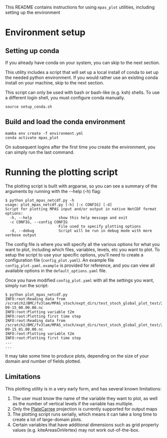 This README contains instructions for using `mpas_plot` utilities, including setting up the environment

# Environment setup

## Setting up conda
If you already have conda on your system, you can skip to the next section.

This utility includes a script that will set up a local install of conda to set up the needed
python environment. If you would rather use an existing conda install on your machine, skip to the
next section.

This script can only be used with bash or bash-like (e.g. ksh) shells. To use a different login
shell, you must configure conda manually.

```
source setup_conda.sh
```

## Build and load the conda environment

```
mamba env create -f environment.yml
conda activate mpas_plot
```

On subsequent logins after the first time you create the environment, you can simply run the last
command.

# Running the plotting script

The plotting script is built with argparse, so you can see a summary of the arguments by running with the --help (-h) flag:

```
$ python plot_mpas_netcdf.py -h
usage: plot_mpas_netcdf.py [-h] [-c CONFIG] [-d]
Script for plotting MPAS input and/or output in native NetCDF format
options:
  -h, --help            show this help message and exit
  -c CONFIG, --config CONFIG
                        File used to specify plotting options
  -d, --debug           Script will be run in debug mode with more verbose output
```

The config file is where you will specify all the various options for what you want to plot, including which files, variables, levels, etc you want to plot. To setup the script to use your specific options, you’ll need to create a configuration file (`config_plot.yaml`). An example file `config_plot.yaml.example` is provided for reference, and you can view all available options in the `default_options.yaml` file.

Once you have modified `config_plot.yaml` with all the settings you want, simply run the script:

```
$ python plot_mpas_netcdf.py
INFO:root:Reading data from /scratch2/BMC/fv3lam/MPAS_stoch/expt_dirs/test_stoch_global_plot_test/2023091500/forecast/history.2023-09-15_00.00.00.nc
INFO:root:Plotting variable t2m
INFO:root:Plotting first time step
INFO:root:Reading data from /scratch2/BMC/fv3lam/MPAS_stoch/expt_dirs/test_stoch_global_plot_test/2023091500/forecast/history.2023-09-15_01.00.00.nc
INFO:root:Plotting variable t2m
INFO:root:Plotting first time step
...
...
```

It may take some time to produce plots, depending on the size of your domain and number of fields plotted.

## Limitations

This plotting utility is in a very early form, and has several known limitations:

1. The user must know the name of the variable they want to plot, as well as the number of vertical levels if the variable has multiple.
2. Only the [PlateCarree](https://scitools.org.uk/cartopy/docs/latest/reference/projections.html#platecarree) projection is currently supported for output maps
3. The plotting script runs serially, which means it can take a long time to create a lot of large-domain plots.
4. Certain variables that have additional dimensions such as grid property values (e.g. kiteAreasOnVertex) may not work out-of-the-box.


